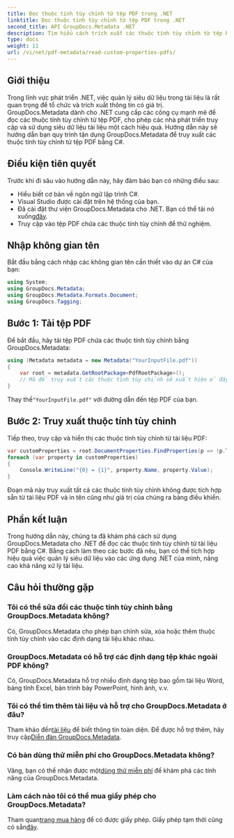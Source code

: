 ```yaml
---
title: Đọc thuộc tính tùy chỉnh từ tệp PDF trong .NET
linktitle: Đọc thuộc tính tùy chỉnh từ tệp PDF trong .NET
second_title: API GroupDocs.Metadata .NET
description: Tìm hiểu cách trích xuất các thuộc tính tùy chỉnh từ tệp PDF bằng GroupDocs.Metadata cho .NET. Đi sâu vào quản lý siêu dữ liệu tài liệu bằng C#.
type: docs
weight: 11
url: /vi/net/pdf-metadata/read-custom-properties-pdfs/
---
```

## Giới thiệu
Trong lĩnh vực phát triển .NET, việc quản lý siêu dữ liệu trong tài liệu là rất quan trọng để tổ chức và trích xuất thông tin có giá trị. GroupDocs.Metadata dành cho .NET cung cấp các công cụ mạnh mẽ để đọc các thuộc tính tùy chỉnh từ tệp PDF, cho phép các nhà phát triển truy cập và sử dụng siêu dữ liệu tài liệu một cách hiệu quả. Hướng dẫn này sẽ hướng dẫn bạn quy trình tận dụng GroupDocs.Metadata để truy xuất các thuộc tính tùy chỉnh từ tệp PDF bằng C#.
## Điều kiện tiên quyết
Trước khi đi sâu vào hướng dẫn này, hãy đảm bảo bạn có những điều sau:
- Hiểu biết cơ bản về ngôn ngữ lập trình C#.
- Visual Studio được cài đặt trên hệ thống của bạn.
- Đã cài đặt thư viện GroupDocs.Metadata cho .NET. Bạn có thể tải nó xuống[đây](https://releases.groupdocs.com/metadata/net/).
- Truy cập vào tệp PDF chứa các thuộc tính tùy chỉnh để thử nghiệm.

## Nhập không gian tên
Bắt đầu bằng cách nhập các không gian tên cần thiết vào dự án C# của bạn:
```csharp
using System;
using GroupDocs.Metadata;
using GroupDocs.Metadata.Formats.Document;
using GroupDocs.Tagging;
```
## Bước 1: Tải tệp PDF
Để bắt đầu, hãy tải tệp PDF chứa các thuộc tính tùy chỉnh bằng GroupDocs.Metadata:
```csharp
using (Metadata metadata = new Metadata("YourInputFile.pdf"))
{
    var root = metadata.GetRootPackage<PdfRootPackage>();
    // Mã để truy xuất các thuộc tính tùy chỉnh sẽ xuất hiện ở đây.
}
```
 Thay thế`"YourInputFile.pdf"` với đường dẫn đến tệp PDF của bạn.
## Bước 2: Truy xuất thuộc tính tùy chỉnh
Tiếp theo, truy cập và hiển thị các thuộc tính tùy chỉnh từ tài liệu PDF:
```csharp
var customProperties = root.DocumentProperties.FindProperties(p => !p.Tags.Contains(Tags.Document.BuiltIn));
foreach (var property in customProperties)
{
    Console.WriteLine("{0} = {1}", property.Name, property.Value);
}
```
Đoạn mã này truy xuất tất cả các thuộc tính tùy chỉnh không được tích hợp sẵn từ tài liệu PDF và in tên cũng như giá trị của chúng ra bảng điều khiển.

## Phần kết luận
Trong hướng dẫn này, chúng ta đã khám phá cách sử dụng GroupDocs.Metadata cho .NET để đọc các thuộc tính tùy chỉnh từ tài liệu PDF bằng C#. Bằng cách làm theo các bước đã nêu, bạn có thể tích hợp hiệu quả việc quản lý siêu dữ liệu vào các ứng dụng .NET của mình, nâng cao khả năng xử lý tài liệu.

## Câu hỏi thường gặp
### Tôi có thể sửa đổi các thuộc tính tùy chỉnh bằng GroupDocs.Metadata không?
Có, GroupDocs.Metadata cho phép bạn chỉnh sửa, xóa hoặc thêm thuộc tính tùy chỉnh vào các định dạng tài liệu khác nhau.
### GroupDocs.Metadata có hỗ trợ các định dạng tệp khác ngoài PDF không?
Có, GroupDocs.Metadata hỗ trợ nhiều định dạng tệp bao gồm tài liệu Word, bảng tính Excel, bản trình bày PowerPoint, hình ảnh, v.v.
### Tôi có thể tìm thêm tài liệu và hỗ trợ cho GroupDocs.Metadata ở đâu?
 Tham khảo đến[tài liệu](https://reference.groupdocs.com/metadata/net/) để biết thông tin toàn diện. Để được hỗ trợ thêm, hãy truy cập[Diễn đàn GroupDocs.Metadata](https://forum.groupdocs.com/c/metadata/14).
### Có bản dùng thử miễn phí cho GroupDocs.Metadata không?
 Vâng, bạn có thể nhận được một[dùng thử miễn phí](https://releases.groupdocs.com/) để khám phá các tính năng của GroupDocs.Metadata.
### Làm cách nào tôi có thể mua giấy phép cho GroupDocs.Metadata?
 Tham quan[trang mua hàng](https://purchase.groupdocs.com/buy) để có được giấy phép. Giấy phép tạm thời cũng có sẵn[đây](https://purchase.groupdocs.com/temporary-license/).